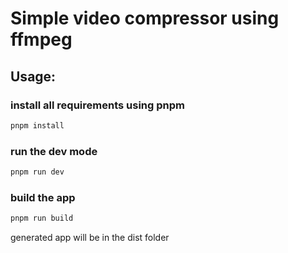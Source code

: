 # **Simple video compressor using ffmpeg**

## Usage:

### install all requirements using pnpm

```bash
pnpm install
```

### run the dev mode

```bash
pnpm run dev
```

### build the app

```bash
pnpm run build
```

generated app will be in the dist folder
